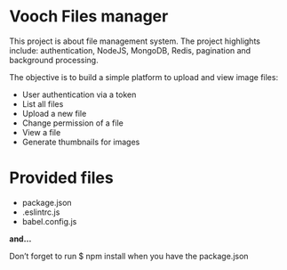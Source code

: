 # Vooch Files manager

This project is about file management system. The project highlights include: authentication, NodeJS, MongoDB, Redis, pagination and background processing.

The objective is to build a simple platform to upload and view image files:

- User authentication via a token 
- List all files
- Upload a new file
- Change permission of a file
- View a file
- Generate thumbnails for images

# Provided files

- package.json
- .eslintrc.js
- babel.config.js

**and…**

Don’t forget to run $ npm install when you have the package.json
